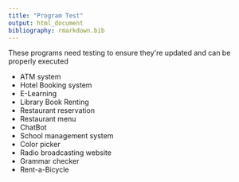 ```yaml
---
title: "Program Test"
output: html_document
bibliography: rmarkdown.bib
---
```


These programs need testing to ensure they're updated and can be properly executed

- ATM system
- Hotel Booking system
- E-Learning
- Library Book Renting
- Restaurant reservation
- Restaurant menu
- ChatBot
- School management system
- Color picker
- Radio broadcasting website
- Grammar checker
- Rent-a-Bicycle